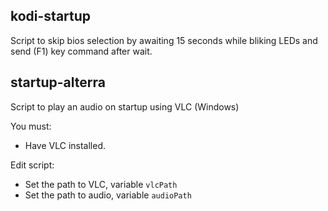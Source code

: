 ## kodi-startup
Script to skip bios selection by awaiting 15 seconds while bliking LEDs and send (F1) key command after wait.

## startup-alterra
Script to play an audio on startup using VLC (Windows)

You must:
* Have VLC installed.

Edit script:
* Set the path to VLC, variable `vlcPath`
* Set the path to audio, variable `audioPath`
